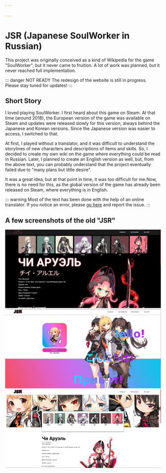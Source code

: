 ```yaml
---

---
```


# JSR (Japanese SoulWorker in Russian)

This project was originally conceived as a kind of Wikipedia for the game "SoulWorker", but it never came to fruition. A lot of work was planned, but it never reached full implementation.

::: danger NOT READY
The redesign of the website is still in progress. Please stay tuned for updates!
:::

## Short Story

I loved playing SoulWorker. I first heard about this game on Steam. At that time (around 2018), the European version of the game was available on Steam and updates were released slowly for this version, always behind the Japanese and Korean versions. Since the Japanese version was easier to access, I switched to that. 

At first, I played without a translator, and it was difficult to understand the storylines of new characters and descriptions of items and skills. So, I decided to create my own wiki on the game where everything could be read in Russian. Later, I planned to create an English version as well, but, from the above text, you can probably understand that the project eventually failed due to "many plans but little desire". 

It was a great idea, but at that point in time, it was too difficult for me.Now, there is no need for this, as the global version of the game has already been released on Steam, where everything is in English.

::: warning
Most of the text has been done with the help of an online translator. If you notice an error, please [go here](https://github.com/NGoldprojects/NGoldprojects.github.io/issues) and report the issue.
:::

## A few screenshots of the old "JSR"

<!-- Warns? -->
![](./jsr/IOKeW3YgURg.jpg)
![](./jsr/JPl6vH454vM.jpg)
![](./jsr/N0SDoJD38CY.jpg)